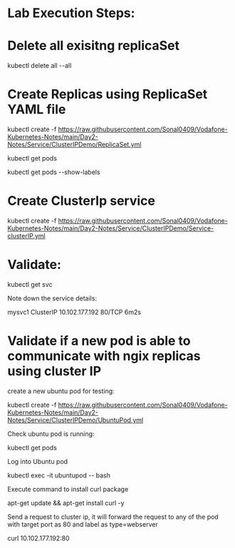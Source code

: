 Lab Execution Steps:
======================

Delete all exisitng replicaSet
========================
kubectl delete all --all

Create Replicas using ReplicaSet YAML file
===========================================
kubectl create -f  https://raw.githubusercontent.com/Sonal0409/Vodafone-Kubernetes-Notes/main/Day2-Notes/Service/ClusterIPDemo/ReplicaSet.yml

kubectl get pods

kubectl get pods --show-labels

Create ClusterIp service
=============================

kubectl create -f https://raw.githubusercontent.com/Sonal0409/Vodafone-Kubernetes-Notes/main/Day2-Notes/Service/ClusterIPDemo/Service-clusterIP.yml

Validate:
==============

kubectl get svc

Note down the service details:

mysvc1       ClusterIP   10.102.177.192   <none>        80/TCP    6m2s

Validate if a new pod is able to communicate with ngix replicas using cluster IP
================

create a new ubuntu pod for testing:

kubectl create -f https://raw.githubusercontent.com/Sonal0409/Vodafone-Kubernetes-Notes/main/Day2-Notes/Service/ClusterIPDemo/UbuntuPod.yml

Check ubuntu pod is running:

kubectl get pods 

Log into Ubuntu pod

kubectl exec -it ubuntupod -- bash

Execute command to install curl package

apt-get update && apt-get install curl -y

Send a request to cluster ip, it will forward the request to any of the pod with target port as 80 and label as type=webserver
  
curl 10.102.177.192:80
